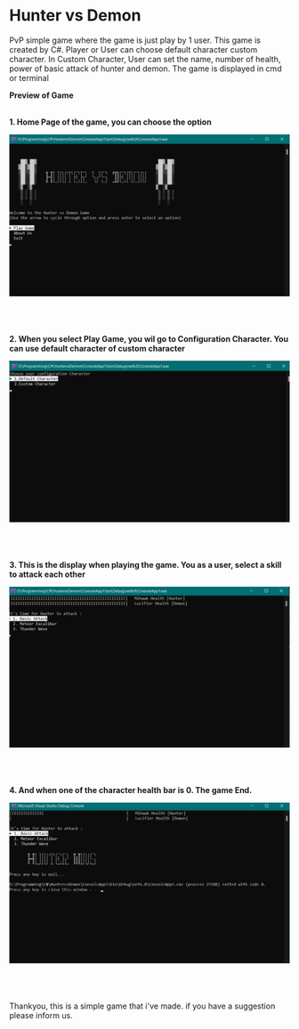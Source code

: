 # Hunter vs Demon
PvP simple game where the game is just play by 1 user. This game is created by C#. Player or User can choose default character custom character. In Custom Character, User can set the name, number of health, power of basic attack of hunter and demon. The game is displayed in cmd or terminal

**Preview of Game**<br /><br />

**1. Home Page of the game, you can choose the option**

<img src="Image-for-readme/Screenshot (226).png" width="700"><br /><br /><br /><br />

**2. When you select Play Game, you wil go to Configuration Character. You can use default character of custom character**

<img src="Image-for-readme/Screenshot (227).png" width="700"><br /><br /><br /><br />

**3. This is the display when playing the game. You as a user, select a skill to attack each other**

<img src="Image-for-readme/Screenshot (228).png" width="700"><br /><br /><br /><br />

**4. And when one of the character health bar is 0. The game End.**

<img src="Image-for-readme/Screenshot (229).png" width="700"><br /><br /><br /><br />

Thankyou, this is a simple game that i've made. if you have a suggestion please inform us.
